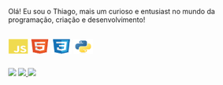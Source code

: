 Olá! Eu sou o Thiago, mais um curioso e entusiast no mundo da programação, criação e desenvolvimento!

<div style="display: inline_block"><br>
  <img align="center" alt="Rafa-Js" height="30" width="40" src="https://raw.githubusercontent.com/devicons/devicon/master/icons/javascript/javascript-plain.svg">
  <img align="center" alt="Rafa-HTML" height="30" width="40" src="https://raw.githubusercontent.com/devicons/devicon/master/icons/html5/html5-original.svg">
  <img align="center" alt="Rafa-CSS" height="30" width="40" src="https://raw.githubusercontent.com/devicons/devicon/master/icons/css3/css3-original.svg">
  <img align="center" alt="Rafa-Python" height="30" width="40" src="https://raw.githubusercontent.com/devicons/devicon/master/icons/python/python-original.svg">
</div>
  
  ##
 
<div> 
 <a href="https://discord.gg/wagxzStdcR" target="_blank"><img src="https://img.shields.io/badge/Discord-7289DA?style=for-the-badge&logo=discord&logoColor=white" target="_blank"></a> 
  <a href = "mailto:emailthiagos@gmail.com"><img src="https://img.shields.io/badge/-Gmail-%23333?style=for-the-badge&logo=gmail&logoColor=white" alvo ="_blank">
 </a>
  <a href="https://www.linkedin.com/in/thiago-sales-terra-45875016a" target="_blank"><img src="https://img.shields.io/badge/-Linkedin-% 230077B5?style=for-the-badge&logo=linkedin&logoColor=white" target="_blank"></a>
  
</div>
